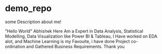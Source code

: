 # demo_repo

some Description about me!

"Hello World"
Abhishek Here
Am a Expert in Data Analysis, Statistical Modelling, Data Visualization like Power BI & Tableau, I Have worked on EDA alot, and Machine Learning is my Favouite, i have done Project co-ordination and Gathered Business Requirements.
Thank you